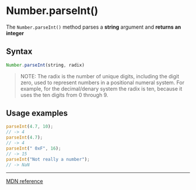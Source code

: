 # Number.parseInt()

The `Number.parseInt()` method parses a **string** argument and **returns an integer**

## Syntax 

```js 
Number.parseInt(string, radix)
```

>NOTE:  The radix is the number of unique digits, including the digit zero, used to represent numbers in a positional numeral system. For example, for the decimal/denary system the radix is ten, because it uses the ten digits from 0 through 9.

## Usage examples

```js
parseInt(4.7, 10);
// -> 4
parseInt(4.7);
// -> 4
parseInt(" 0xF", 16);
// -> 15
parseInt("Not really a number");
// -> NaN

```

---

[MDN reference](https://developer.mozilla.org/ru/docs/Web/JavaScript/Reference/Global_Objects/parseInt)